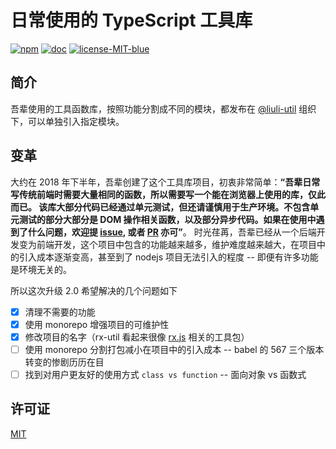 # 日常使用的 TypeScript 工具库

[![npm](https://img.shields.io/npm/v/@liuli-util/async.svg?color=red&label=npm)](https://www.npmjs.com/org/liuli-util) [![doc](https://img.shields.io/badge/document-98%25-brightgreen.svg)](https://liuli-utils.rxliuli.com/) [![license-MIT-blue](https://img.shields.io/badge/license-MIT-blue.svg)](https://opensource.org/licenses/MIT)

## 简介

吾辈使用的工具函数库，按照功能分割成不同的模块，都发布在 [@liuli-util](https://www.npmjs.com/org/liuli-util) 组织下，可以单独引入指定模块。

## 变革

大约在 2018 年下半年，吾辈创建了这个工具库项目，初衷非常简单：**“吾辈日常写传统前端时需要大量相同的函数，所以需要写一个能在浏览器上使用的库，仅此而已。 该库大部分代码已经通过单元测试，但还请谨慎用于生产环境。不包含单元测试的部分大部分是 DOM 操作相关函数，以及部分异步代码。如果在使用中遇到了什么问题，欢迎提 [issue](https://github.com/rxliuli/liuli-util/issues), 或者 [PR](https://github.com/rxliuli/liuli-util/pulls) 亦可”**。
时光荏苒，吾辈已经从一个后端开发变为前端开发，这个项目中包含的功能越来越多，维护难度越来越大，在项目中的引入成本逐渐变高，甚至到了 nodejs 项目无法引入的程度 -- 即便有许多功能是环境无关的。

所以这次升级 2.0 希望解决的几个问题如下

- [x] 清理不需要的功能
- [x] 使用 monorepo 增强项目的可维护性
- [x] 修改项目的名字（rx-util 看起来很像 [rx.js](https://rxjs-dev.firebaseapp.com/guide/overview) 相关的工具包）
- [ ] 使用 monorepo 分割打包减小在项目中的引入成本 -- babel 的 567 三个版本转变的惨剧历历在目
- [ ] 找到对用户更友好的使用方式 `class vs function` -- 面向对象 vs 函数式

## 许可证

[MIT](./LICENSE)
